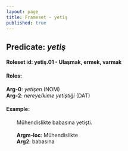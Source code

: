 ```yaml
---
layout: page
title: Frameset - yetiş
published: true
---
```

<h2>Predicate: <i>yetiş</i></h2>
<h4>Roleset id: yetiş.01 - Ulaşmak, ermek, varmak<br>
<h4>Roles:</h4>
<b>Arg-0</b>: <i>yetişen</i>  (NOM) <br>
<b>Arg-2</b>: <i>nereye/kime yetiştiği</i>  (DAT) <br>
<h4>Example:</h4>
&emsp;&emsp;Mühendislikte babasına yetişti.<br><br>
&emsp;&emsp;<b>Argm-loc</b>:  Mühendislikte<br>
&emsp;&emsp;<b>Arg2</b>:  babasına<br>

